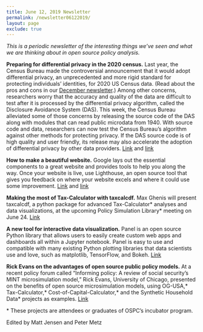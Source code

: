 ```yaml
---
title: June 12, 2019 Newsletter
permalink: /newsletter06122019/
layout: page
exclude: true
---
```

*This is a periodic newsletter of the interesting things we’ve seen and what we are thinking about in open source policy analysis.*

**Preparing for differential privacy in the 2020 census.** Last year, the Census Bureau made the controversial announcement that it would adopt differential privacy, an unprecedented and more rigid standard for protecting individuals’ identities, for 2020 US Census data. (Read about the pros and cons in our [December newsletter](https://www.ospc.org/newsletter12192018/).) Among other concerns, researchers worry that the accuracy and quality of the data are difficult to test after it is processed by the differential privacy algorithm, called the Disclosure Avoidance System (DAS). This week, the Census Bureau alleviated some of those concerns by releasing the source code of the DAS along with modules that can read public microdata from 1940. With source code and data, researchers can now test the Census Bureau’s algorithm against other methods for protecting privacy.  If the DAS source code is of high quality and user friendly, its release may also accelerate the adoption of differential privacy by other data providers. [Link](https://www.census.gov/newsroom/blogs/research-matters/2019/06/disclosure_avoidance.html) and [link](https://github.com/uscensusbureau/census2020-das-e2e)

**How to make a beautiful website.** Google lays out the essential components to a great website and provides tools to help you along the way. Once your website is live, use Lighthouse, an open source tool that gives you feedback on where your website excels and where it could use some improvement. [Link](https://developers.google.com/web/fundamentals/) and [link](https://github.com/GoogleChrome/lighthouse)    

<p><strong>Making the most of Tax-Calculator with taxcalcdf.</strong> Max Ghenis will present taxcalcdf, a python package for advanced Tax-Calculator&ast; analyses and data visualizations, at the upcoming Policy Simulation Library&ast; meeting on June 24. <a href="http://www.aei.org/events/the-policy-simulation-library-dc-meeting-making-the-most-of-tax-calculator-with-taxcalcdf/">Link</a></p> 

**A new tool for interactive data visualization.** Panel is an open source Python library that allows users to easily create custom web apps and dashboards all within a Jupyter notebook. Panel is easy to use and compatible with many existing Python plotting libraries that data scientists use and love, such as matplotlib, TensorFlow, and Bokeh. [Link](https://medium.com/@philipp.jfr/panel-announcement-2107c2b15f52)

<p><strong>Rick Evans on the advantages of open source public policy models.</strong> At a recent policy forum called “Informing policy: A review of social security’s MINT microsimulation model,” Rick Evans, University of Chicago, presented on the benefits of open source microsimulation models, using OG-USA,&ast; Tax-Calculator,&ast; Cost-of-Capital-Calculator,&ast; and the Synthetic Household Data&ast; projects as examples. <a href="https://www.youtube.com/watch?v=eay5wwsgQbo&t=324m45s">Link</a></p>

<p>&ast; These projects are attendees or graduates of OSPC’s incubator program.</p>

Edited by Matt Jensen and Peter Metz

<br>

<script style="margin-left:-50px" src="//hello.aei.org/js/forms2/js/forms2.min.js"></script>
<form style="margin-left:-50px" id="mktoForm_1256"></form>
<script style="margin-left:-50px" >MktoForms2.loadForm("//app-sj19.marketo.com", "475-PBQ-971", 1256);</script>